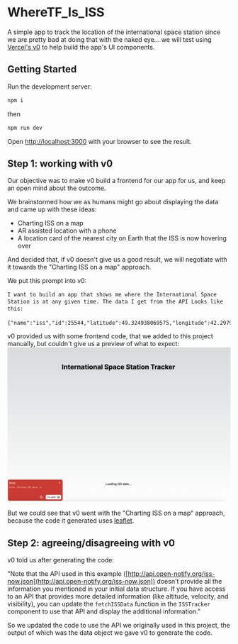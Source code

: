 # WhereTF_Is_ISS
A simple app to track the location of the international space station since we are pretty bad at doing that with the naked eye... we will test using [Vercel's v0](https://v0.dev/) to help build the app's UI components.

## Getting Started

Run the development server:

```bash
npm i
```
then

```bash
npm run dev
```

Open [http://localhost:3000](http://localhost:3000) with your browser to see the result.

## Step 1: working with v0
Our objective was to make v0 build a frontend for our app for us, and keep an open mind about the outcome.

We brainstormed how we as humans might go about displaying the data and came up with these ideas:
  - Charting ISS on a map
  - AR assisted location with a phone
  - A location card of the nearest city on Earth that the ISS is now hovering over

And decided that, if v0 doesn't give us a good result, we will negotiate with it towards the "Charting ISS on a map" approach.

We put this prompt into v0:
```
I want to build an app that shows me where the International Space Station is at any given time. The data I get from the API Looks like this:

{"name":"iss","id":25544,"latitude":49.324938069575,"longitude":42.297945225015,"altitude":424.45270385567,"velocity":27582.321250976,"visibility":"daylight","footprint":4530.0477985004,"timestamp":1738999379,"daynum":2460714.8076273,"solar_lat":-14.882332574028,"solar_lon":72.791671453219,"units":"kilometers"}
```
v0 provided us with some frontend code, that we added to this project manually, but couldn't give us a preview of what to expect:
![v0 preview not working because of a server error in the code it generated](./public/images/whomp.png)

But we could see that v0 went with the "Charting ISS on a map" approach, because the code it generated uses [leaflet](https://github.com/Leaflet/Leaflet).

## Step 2: agreeing/disagreeing with v0

v0 told us after generating the code:

"Note that the API used in this example ([http://api.open-notify.org/iss-now.json](http://api.open-notify.org/iss-now.json)) doesn't provide all the information you mentioned in your initial data structure. If you have access to an API that provides more detailed information (like altitude, velocity, and visibility), you can update the `fetchISSData` function in the `ISSTracker` component to use that API and display the additional information."

So we updated the code to use the API we originally used in this project, the output of which was the data object we gave v0 to generate the code.
